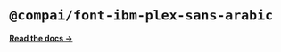 # `@compai/font-ibm-plex-sans-arabic`

[**Read the docs &rarr;**](https://components.ai/docs/typefaces/ibm-plex-sans-arabic)
